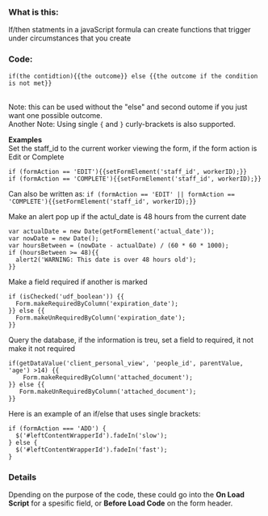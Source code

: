 ### What is this:
If/then statments in a javaScript formula can create functions that trigger under circumstances that you create

### Code:
`if(the contidtion){{the outcome}} else {{the outcome if the condition is not met}}`<br><br>

Note: this can be used without the "else" and second outome if you just want one possible outcome.<br>
Another Note: Using single `{` and `}` curly-brackets is also supported.<br>

**Examples**<br>
Set the staff_id to the current worker viewing the form, if the form action is Edit or Complete<br>
```
if (formAction == 'EDIT'){{setFormElement('staff_id', workerID);}}
if (formAction == 'COMPLETE'){{setFormElement('staff_id', workerID);}}
```
Can also be written as:
```if (formAction == 'EDIT' || formAction == 'COMPLETE'){{setFormElement('staff_id', workerID);}}```

Make an alert pop up if the actul_date is 48 hours from the current date<br>
```
var actualDate = new Date(getFormElement('actual_date'));
var nowDate = new Date();
var hoursBetween = (nowDate - actualDate) / (60 * 60 * 1000);
if (hoursBetween >= 48){{
  alert2('WARNING: This date is over 48 hours old');
}}
```

Make a field required if another is marked<br>
```
if (isChecked('udf_boolean')) {{
  Form.makeRequiredByColumn('expiration_date');
}} else {{
  Form.makeUnRequiredByColumn('expiration_date');
}}
```

Query the database, if the information is treu, set a field to required, it not make it not required<br>
```
if(getDataValue('client_personal_view', 'people_id', parentValue, 'age') >14) {{
    Form.makeRequiredByColumn('attached_document');
}} else {{
   Form.makeUnRequiredByColumn('attached_document');
}}
```

Here is an example of an if/else that uses single brackets:
```
if (formAction === 'ADD') {
  $('#leftContentWrapperId').fadeIn('slow');
} else {
  $('#leftContentWrapperId').fadeIn('fast');
}
```



### Details
Dpending on the purpose of the code, these could go into the **On Load Script** for a spesific field, or **Before Load Code** on the form header.
